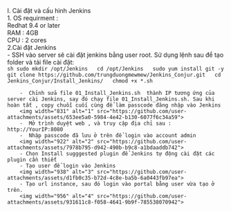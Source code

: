 
I. Cài đặt và cấu hình Jenkins  
    1. OS requirment :  
    Redhat 9.4 or later  
    RAM : 4GB  
    CPU : 2 cores  
    2.Cài đặt Jenkins  
        -  SSH vào server sẽ cài đặt jenkins bằng user root. Sử dụng lệnh sau để tạo folder và tải  file cài đặt:  
            ```sh
            sudo mkdir /opt/Jenkins  
            cd /opt/Jenkins  
            sudo yum install git -y  
            git clone https://github.com/trungduongmewmew/Jenkins_Conjur.git  
            cd Jenkins_Conjur/Install_Jenkins/  
            chmod +x *.sh  
            ```  
            
        -  Chỉnh sửa file 01_Install_Jenkins.sh  thành IP tương ứng của server cài Jenkins, say đó chạy file 01_Install_Jenkins.sh. Sau khi hoàn tất , copy chuỗi cuối cùng để làm passcode đăng nhập vào Jenkins  
        <img width="831" alt="1" src="https://github.com/user-attachments/assets/653ee5a0-5984-4e42-b130-6077f6c34a59">  
        -  Mở trình duyệt web , và truy cập địa chỉ sau : http://YourIP:8080  
        -  Nhập passcode đã lưu ở trên để login vào account admin  
        <img width="922" alt="2" src="https://github.com/user-attachments/assets/7978b795-d942-490b-b9c8-a1bdaaddb742">  
        - Chọn Install sugggested plugin để Jenkins tự động cài đặt các plugin cần thiết  
        - Tạo user để login vào Jenkins  
        <img width="938" alt="3" src="https://github.com/user-attachments/assets/d1fb0c35-b72d-4c8e-ba5b-6a0443fb97ea">  
        - Tạo url instance, sau đó login vào portal bằng user vừa tạo ở trên.  
        <img width="956" alt="4" src="https://github.com/user-attachments/assets/931611c8-f058-4641-9b9f-785538070942">  


